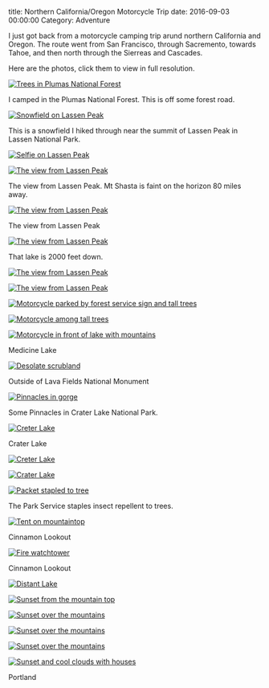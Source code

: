 title: Northern California/Oregon Motorcycle Trip
date: 2016-09-03 00:00:00
Category: Adventure

I just got back from a motorcycle camping trip arund northern California and Oregon.
The route went from San Francisco, through Sacremento, towards Tahoe, and then north through the Sierreas and Cascades.

Here are the photos, click them to view in full resolution.

<a href="/images/CA_OR_Motorcycle_Ride/Plumas_campsite.jpg"><img src="/images/CA_OR_Motorcycle_Ride/small-Plumas_campsite.jpg" alt="Trees in Plumas National Forest" class="center" /></a>
<p>I camped in the Plumas National Forest. This is off some forest road.</p>

<a href="/images/CA_OR_Motorcycle_Ride/Lassen_snowfield.jpg"><img src="/images/CA_OR_Motorcycle_Ride/small-Lassen_snowfield.jpg" alt="Snowfield on Lassen Peak" class="center" /></a>
<p>This is a snowfield I hiked through near the summit of Lassen Peak in Lassen National Park.</p>

<a href="/images/CA_OR_Motorcycle_Ride/Lassen_selfie.jpg"><img src="/images/CA_OR_Motorcycle_Ride/small-Lassen_selfie.jpg" alt="Selfie on Lassen Peak" class="center" /></a>

<a href="/images/CA_OR_Motorcycle_Ride/Lassen_Peak_1.jpg"><img src="/images/CA_OR_Motorcycle_Ride/small-Lassen_Peak_1.jpg" alt="The view from Lassen Peak" class="center" /></a>
<p>The view from Lassen Peak. Mt Shasta is faint on the horizon 80 miles away.</p>

<a href="/images/CA_OR_Motorcycle_Ride/Lassen_Peak_2.jpg"><img src="/images/CA_OR_Motorcycle_Ride/small-Lassen_Peak_2.jpg" alt="The view from Lassen Peak" class="center" /></a>
<p>The view from Lassen Peak</p>

<a href="/images/CA_OR_Motorcycle_Ride/Lassen_Peak_3.jpg"><img src="/images/CA_OR_Motorcycle_Ride/small-Lassen_Peak_3.jpg" alt="The view from Lassen Peak" class="center" /></a>
<p>That lake is 2000 feet down.</p>

<a href="/images/CA_OR_Motorcycle_Ride/Lassen_Peak_4.jpg"><img src="/images/CA_OR_Motorcycle_Ride/small-Lassen_Peak_4.jpg" alt="The view from Lassen Peak" class="center" /></a>

<a href="/images/CA_OR_Motorcycle_Ride/Lassen_Peak_5.jpg"><img src="/images/CA_OR_Motorcycle_Ride/small-Lassen_Peak_5.jpg" alt="The view from Lassen Peak" class="center" /></a>

<a href="/images/CA_OR_Motorcycle_Ride/forrest_road.jpg"><img src="/images/CA_OR_Motorcycle_Ride/small-forrest_road.jpg" alt="Motorcycle parked by forest service sign and tall trees" class="center" /></a>
<p></p>

<a href="/images/CA_OR_Motorcycle_Ride/Medicine_Lake_campsite.jpg"><img src="/images/CA_OR_Motorcycle_Ride/small-Medicine_Lake_campsite.jpg" alt="Motorcycle among tall trees" class="center" /></a>

<a href="/images/CA_OR_Motorcycle_Ride/Medicine_Lake.jpg"><img src="/images/CA_OR_Motorcycle_Ride/small-Medicine_Lake.jpg" alt="Motorcycle in front of lake with mountains" class="center" /></a>
<p>Medicine Lake</p>

<a href="/images/CA_OR_Motorcycle_Ride/Lava_Fields.jpg"><img src="/images/CA_OR_Motorcycle_Ride/small-Lava_Fields.jpg" alt="Desolate scrubland" class="center" /></a>
<p>Outside of Lava Fields National Monument<p></p>

<a href="/images/CA_OR_Motorcycle_Ride/Crater_Lake_pinnacles.jpg"><img src="/images/CA_OR_Motorcycle_Ride/small-Crater_Lake_pinnacles.jpg" alt="Pinnacles in gorge" class="center" /></a>
<p>Some Pinnacles in Crater Lake National Park.</p>

<a href="/images/CA_OR_Motorcycle_Ride/Crater_Lake_sunset.jpg"><img src="/images/CA_OR_Motorcycle_Ride/small-Crater_Lake_sunset.jpg" alt="Creter Lake" class="center" /></a>
<p>Crater Lake</p>

<a href="/images/CA_OR_Motorcycle_Ride/Crater_Lake_1.jpg"><img src="/images/CA_OR_Motorcycle_Ride/small-Crater_Lake_1.jpg" alt="Creter Lake" class="center" /></a>

<a href="/images/CA_OR_Motorcycle_Ride/Crater_Lake_2.jpg"><img src="/images/CA_OR_Motorcycle_Ride/small-Crater_Lake_2.jpg" alt="Crater Lake" class="center" /></a>

<a href="/images/CA_OR_Motorcycle_Ride/Crater_Lake_insect_repellent.jpg"><img src="/images/CA_OR_Motorcycle_Ride/small-Crater_Lake_insect_repellent.jpg" alt="Packet stapled to tree" class="center" /></a>
<p>The Park Service staples insect repellent to trees.</p>

<a href="/images/CA_OR_Motorcycle_Ride/Cinnamon_Camp.jpg"><img src="/images/CA_OR_Motorcycle_Ride/small-Cinnamon_Camp.jpg" alt="Tent on mountaintop" class="center" /></a>
<p>Cinnamon Lookout</p>

<a href="/images/CA_OR_Motorcycle_Ride/Cinnamon_firetower.jpg"><img src="/images/CA_OR_Motorcycle_Ride/small-Cinnamon_firetower.jpg" alt="Fire watchtower" class="center" /></a>
<p>Cinnamon Lookout</p>

<a href="/images/CA_OR_Motorcycle_Ride/Cinnamon_scene.jpg"><img src="/images/CA_OR_Motorcycle_Ride/small-Cinnamon_scene.jpg" alt="Distant Lake" class="center" /></a>

<a href="/images/CA_OR_Motorcycle_Ride/Cinnamon_sunset.jpg"><img src="/images/CA_OR_Motorcycle_Ride/small-Cinnamon_sunset.jpg" alt="Sunset from the mountain top" class="center" /></a>

<a href="/images/CA_OR_Motorcycle_Ride/Cinnamon_sunset_2.jpg"><img src="/images/CA_OR_Motorcycle_Ride/small-Cinnamon_sunset_2.jpg" alt="Sunset over the mountains" class="center" /></a>

<a href="/images/CA_OR_Motorcycle_Ride/Cinnamon_sunset_3.jpg"><img src="/images/CA_OR_Motorcycle_Ride/small-Cinnamon_sunset_3.jpg" alt="Sunset over the mountains" class="center" /></a>

<a href="/images/CA_OR_Motorcycle_Ride/Cinnamon_sunset_4.jpg"><img src="/images/CA_OR_Motorcycle_Ride/small-Cinnamon_sunset_4.jpg" alt="Sunset over the mountains" class="center" /></a>

<a href="/images/CA_OR_Motorcycle_Ride/Portland.jpg"><img src="/images/CA_OR_Motorcycle_Ride/small-Portland.jpg" alt="Sunset and cool clouds with houses" class="center" /></a>
<p>Portland</p>

